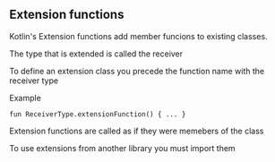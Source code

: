 
## Extension functions

Kotlin's Extension functions add member funcions to existing classes.

The type that is extended is called the receiver

To define an extension class you precede the function name with the receiver type

Example 
```
fun ReceiverType.extensionFunction() { ... }

````

Extension functions are called as if they were memebers of the class

To use extensions from another library you must import them


